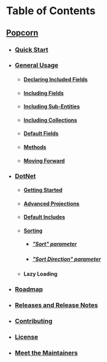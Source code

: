 # Table of Contents
## [Popcorn](../README.md)

+ ### [Quick Start](QuickStart.md)

+ ### [General Usage](Documentation.md)
  + #### [Declaring Included Fields](dotnet/DotNetDocumentation.md#includedFields)
  + #### [Including Fields](dotnet/DotNetDocumentation.md#includingFields)
  + #### [Including Sub-Entities](dotnet/DotNetDocumentation.md#includingSubEntities)
  + #### [Including Collections](dotnet/DotNetDocumentation.md#includingCollections)
  + #### [Default Fields](dotnet/DotNetDocumentation.md#defaultFields)
  + #### [Methods](dotnet/DotNetDocumentation.md#methods)
  + #### [Moving Forward](dotnet/DotNetDocumentation.md#movingForward)
    
+ ### [DotNet](dotnet/DotNetDocumentation.md)
  + #### [Getting Started](DotNet/DotNetTutorialGettingStarted.md)
  + #### [Advanced Projections](DotNet/DotNetTutorialAdvancedProjections.md)
  + #### [Default Includes](DotNet/DotNetTutorialDefaultIncludes.md)
  + #### [Sorting](DotNet/DotNetTutorialSorting.md)
    + ##### ["Sort" parameter](DotNet/DotNetTutorialSorting.md#sort)
    + ##### ["Sort Direction" parameter](DotNet/DotNetTutorialSorting.md#sortDirection)
  + #### Lazy Loading
    
+ ### [Roadmap](Roadmap.md)

+ ### [Releases and Release Notes](Releases.md)

+ ### [Contributing](Contributing.md)

+ ### [License](../LICENSE)

+ ### [Meet the Maintainers](Maintainers.md)
